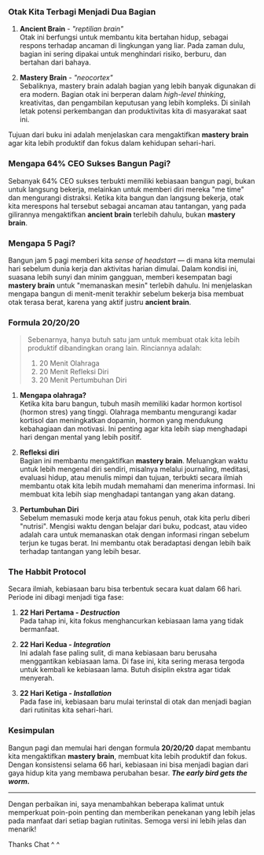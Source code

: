### Otak Kita Terbagi Menjadi Dua Bagian
1. **Ancient Brain** - *"reptilian brain"*  
   Otak ini berfungsi untuk membantu kita bertahan hidup, sebagai respons terhadap ancaman di lingkungan yang liar. Pada zaman dulu, bagian ini sering dipakai untuk menghindari risiko, berburu, dan bertahan dari bahaya.

2. **Mastery Brain** - *"neocortex"*  
   Sebaliknya, mastery brain adalah bagian yang lebih banyak digunakan di era modern. Bagian otak ini berperan dalam *high-level thinking*, kreativitas, dan pengambilan keputusan yang lebih kompleks. Di sinilah letak potensi perkembangan dan produktivitas kita di masyarakat saat ini.

Tujuan dari buku ini adalah menjelaskan cara mengaktifkan **mastery brain** agar kita lebih produktif dan fokus dalam kehidupan sehari-hari.

### Mengapa 64% CEO Sukses Bangun Pagi?
Sebanyak 64% CEO sukses terbukti memiliki kebiasaan bangun pagi, bukan untuk langsung bekerja, melainkan untuk memberi diri mereka "me time" dan mengurangi distraksi. Ketika kita bangun dan langsung bekerja, otak kita merespons hal tersebut sebagai ancaman atau tantangan, yang pada gilirannya mengaktifkan **ancient brain** terlebih dahulu, bukan **mastery brain**.

### Mengapa 5 Pagi? 
Bangun jam 5 pagi memberi kita *sense of headstart* — di mana kita memulai hari sebelum dunia kerja dan aktivitas harian dimulai. Dalam kondisi ini, suasana lebih sunyi dan minim gangguan, memberi kesempatan bagi **mastery brain** untuk "memanaskan mesin" terlebih dahulu. Ini menjelaskan mengapa bangun di menit-menit terakhir sebelum bekerja bisa membuat otak terasa berat, karena yang aktif justru **ancient brain**.

### Formula 20/20/20
> Sebenarnya, hanya butuh satu jam untuk membuat otak kita lebih produktif dibandingkan orang lain. Rinciannya adalah:
> 1. 20 Menit Olahraga
> 2. 20 Menit Refleksi Diri
> 3. 20 Menit Pertumbuhan Diri

1. **Mengapa olahraga?**  
   Ketika kita baru bangun, tubuh masih memiliki kadar hormon kortisol (hormon stres) yang tinggi. Olahraga membantu mengurangi kadar kortisol dan meningkatkan dopamin, hormon yang mendukung kebahagiaan dan motivasi. Ini penting agar kita lebih siap menghadapi hari dengan mental yang lebih positif.

2. **Refleksi diri**  
   Bagian ini membantu mengaktifkan **mastery brain**. Meluangkan waktu untuk lebih mengenal diri sendiri, misalnya melalui journaling, meditasi, evaluasi hidup, atau menulis mimpi dan tujuan, terbukti secara ilmiah membantu otak kita lebih mudah memahami dan menerima informasi. Ini membuat kita lebih siap menghadapi tantangan yang akan datang.

3. **Pertumbuhan Diri**  
   Sebelum memasuki mode kerja atau fokus penuh, otak kita perlu diberi "nutrisi". Mengisi waktu dengan belajar dari buku, podcast, atau video adalah cara untuk memanaskan otak dengan informasi ringan sebelum terjun ke tugas berat. Ini membantu otak beradaptasi dengan lebih baik terhadap tantangan yang lebih besar.

### The Habbit Protocol
Secara ilmiah, kebiasaan baru bisa terbentuk secara kuat dalam 66 hari. Periode ini dibagi menjadi tiga fase:
1. **22 Hari Pertama - *Destruction***  
   Pada tahap ini, kita fokus menghancurkan kebiasaan lama yang tidak bermanfaat.
   
2. **22 Hari Kedua - *Integration***  
   Ini adalah fase paling sulit, di mana kebiasaan baru berusaha menggantikan kebiasaan lama. Di fase ini, kita sering merasa tergoda untuk kembali ke kebiasaan lama. Butuh disiplin ekstra agar tidak menyerah.

3. **22 Hari Ketiga - *Installation***  
   Pada fase ini, kebiasaan baru mulai terinstal di otak dan menjadi bagian dari rutinitas kita sehari-hari.

### Kesimpulan
Bangun pagi dan memulai hari dengan formula **20/20/20** dapat membantu kita mengaktifkan **mastery brain**, membuat kita lebih produktif dan fokus. Dengan konsistensi selama 66 hari, kebiasaan ini bisa menjadi bagian dari gaya hidup kita yang membawa perubahan besar. _**The early bird gets the worm.**_

---

Dengan perbaikan ini, saya menambahkan beberapa kalimat untuk memperkuat poin-poin penting dan memberikan penekanan yang lebih jelas pada manfaat dari setiap bagian rutinitas. Semoga versi ini lebih jelas dan menarik!

Thanks Chat ^ ^
